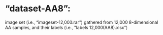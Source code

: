 # “dataset-AA8”: 
image set (i.e., “imageset-12,000.rar”) gathered from 12,000 8-dimensional AA samples, and their labels (i.e., "labels 12,000(AA8).xlsx”)
